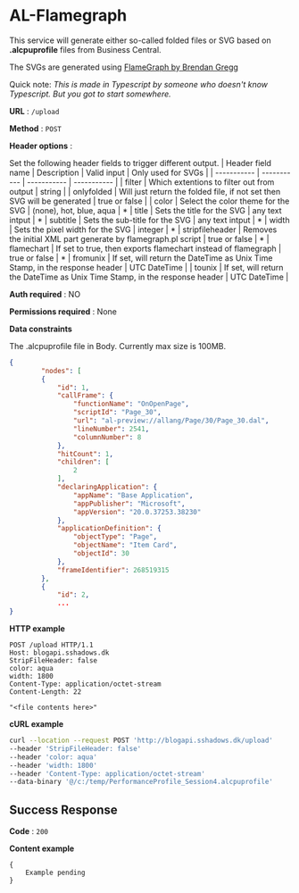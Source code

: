 # AL-Flamegraph

This service will generate either so-called folded files or SVG based on **.alcpuprofile** files from Business Central.

The SVGs are generated using [FlameGraph by Brendan Gregg](https://github.com/brendangregg/FlameGraph)

Quick note:
*This is made in Typescript by someone who doesn't know Typescript. But you got to start somewhere.*

**URL** : `/upload`

**Method** : `POST`

**Header options** : 

Set the following header fields to trigger different output.
| Header field name | Description | Valid input | Only used for SVGs |
| ----------- | ----------- | ----------- | ----------- |
| filter | Which extentions to filter out from output | string |
| onlyfolded | Will just return the folded file, if not set then SVG will be generated | true or false |
| color | Select the color theme for the SVG | (none), hot, blue, aqua | *
| title | Sets the title for the SVG | any text intput | *
| subtitle | Sets the sub-title for the SVG | any text intput | *
| width | Sets the pixel width for the SVG | integer | *
| stripfileheader | Removes the initial XML part generate by flamegraph.pl script | true or false | *
| flamechart | If set to true, then exports flamechart instead of flamegraph | true or false | *
| fromunix | If set, will return the DateTime as Unix Time Stamp, in the response header | UTC DateTime |
| tounix | If set, will return the DateTime as Unix Time Stamp, in the response header | UTC DateTime |

**Auth required** : NO

**Permissions required** : None

**Data constraints**

The .alcpuprofile file in Body.
Currently max size is 100MB.

```json
{
        "nodes": [
        {
            "id": 1,
            "callFrame": {
                "functionName": "OnOpenPage",
                "scriptId": "Page_30",
                "url": "al-preview://allang/Page/30/Page_30.dal",
                "lineNumber": 2541,
                "columnNumber": 8
            },
            "hitCount": 1,
            "children": [
                2
            ],
            "declaringApplication": {
                "appName": "Base Application",
                "appPublisher": "Microsoft",
                "appVersion": "20.0.37253.38230"
            },
            "applicationDefinition": {
                "objectType": "Page",
                "objectName": "Item Card",
                "objectId": 30
            },
            "frameIdentifier": 268519315
        },
        {
            "id": 2,
            ...
}
```

**HTTP example**
```http
POST /upload HTTP/1.1
Host: blogapi.sshadows.dk
StripFileHeader: false
color: aqua
width: 1800
Content-Type: application/octet-stream
Content-Length: 22

"<file contents here>"
```
**cURL example**

```bash
curl --location --request POST 'http://blogapi.sshadows.dk/upload' 
--header 'StripFileHeader: false' 
--header 'color: aqua' 
--header 'width: 1800' 
--header 'Content-Type: application/octet-stream' 
--data-binary '@/c:/temp/PerformanceProfile_Session4.alcpuprofile'
```

## Success Response

**Code** : `200`

**Content example**

```
{
    Example pending
}
```
